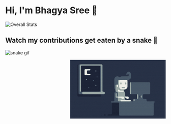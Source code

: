 

# Hi, I'm Bhagya Sree 👋

![Overall Stats](https://github-readme-stats.vercel.app/api?username=Azmeerabhagyasree_private=true&show_icons=true&hide=contribs)


## Watch my contributions get eaten by a snake 🐍
![snake gif](https://github.com/tanyarajhans/Actions/blob/output/github-contribution-grid-snake.svg)                                                                                                                                 





<img alt="Night Coding" src="https://raw.githubusercontent.com/AVS1508/AVS1508/master/assets/Night-Coding.gif" align="right"/>
